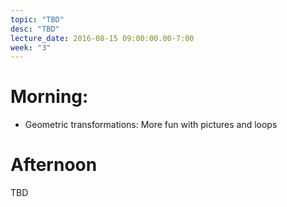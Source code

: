 ```yaml
---
topic: "TBD"
desc: "TBD"
lecture_date: 2016-08-15 09:00:00.00-7:00
week: "3"
---
```



# Morning:

* Geometric transformations: More fun with pictures and loops

# Afternoon

TBD

